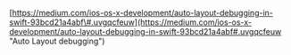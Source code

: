 [https://medium.com/ios-os-x-development/auto-layout-debugging-in-swift-93bcd21a4abf\#.uvgqcfeuw](https://medium.com/ios-os-x-development/auto-layout-debugging-in-swift-93bcd21a4abf#.uvgqcfeuw "Auto Layout debugging")

